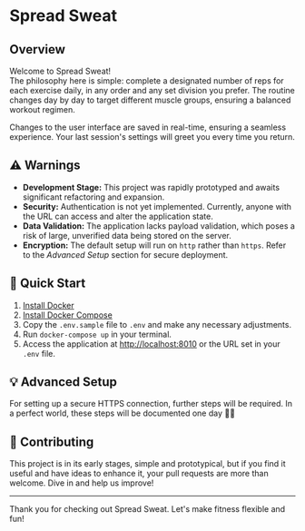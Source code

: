 # Spread Sweat

## Overview
Welcome to Spread Sweat!  
The philosophy here is simple: complete a designated number of reps for each exercise daily, in any order and any set division you prefer. 
The routine changes day by day to target different muscle groups, ensuring a balanced workout regimen.

Changes to the user interface are saved in real-time, ensuring a seamless experience. 
Your last session's settings will greet you every time you return.

## ⚠️ Warnings 

- **Development Stage:** This project was rapidly prototyped and awaits significant refactoring and expansion.
- **Security:** Authentication is not yet implemented. Currently, anyone with the URL can access and alter the application state.
- **Data Validation:** The application lacks payload validation, which poses a risk of large, unverified data being stored on the server.
- **Encryption:** The default setup will run on `http` rather than `https`. Refer to the *Advanced Setup* section for secure deployment.

## 🚀 Quick Start

1. [Install Docker](https://docs.docker.com/engine/install/)
2. [Install Docker Compose](https://docs.docker.com/compose/install/)
3. Copy the `.env.sample` file to `.env` and make any necessary adjustments.
4. Run `docker-compose up` in your terminal.
5. Access the application at [http://localhost:8010](http://localhost:8010) or the URL set in your `.env` file.

## 💡 Advanced Setup
For setting up a secure HTTPS connection, further steps will be required. In a perfect world, these steps will be documented one day 🌈🙃

## 🤝 Contributing

This project is in its early stages, simple and prototypical, but if you find it useful and have ideas to enhance it, your pull requests are more than welcome. Dive in and help us improve!

---

Thank you for checking out Spread Sweat. Let's make fitness flexible and fun!
